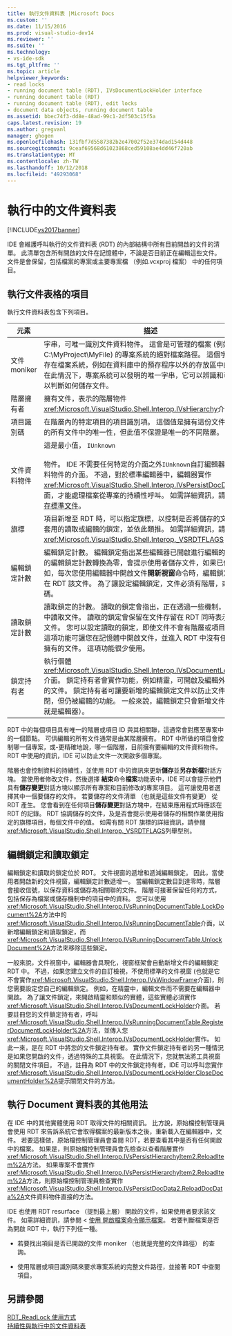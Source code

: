 ```yaml
---
title: 執行文件資料表 |Microsoft Docs
ms.custom: ''
ms.date: 11/15/2016
ms.prod: visual-studio-dev14
ms.reviewer: ''
ms.suite: ''
ms.technology:
- vs-ide-sdk
ms.tgt_pltfrm: ''
ms.topic: article
helpviewer_keywords:
- read locks
- running document table (RDT), IVsDocumentLockHolder interface
- running document table (RDT)
- running document table (RDT), edit locks
- document data objects, running document table
ms.assetid: bbec74f3-dd8e-48ad-99c1-2df503c15f5a
caps.latest.revision: 19
ms.author: gregvanl
manager: ghogen
ms.openlocfilehash: 131fbf7d5587382b2e47002f52e374dad154d448
ms.sourcegitcommit: 9ceaf69568d61023868ced59108ae4dd46f720ab
ms.translationtype: MT
ms.contentlocale: zh-TW
ms.lasthandoff: 10/12/2018
ms.locfileid: "49293068"
---
```

# <a name="running-document-table"></a>執行中的文件資料表
[!INCLUDE[vs2017banner](../../includes/vs2017banner.md)]

IDE 會維護呼叫執行的文件資料表 (RDT) 的內部結構中所有目前開啟的文件的清單。 此清單包含所有開啟的文件在記憶體中，不論是否目前正在編輯這些文件。 文件是會保留，包括檔案的專案或主要專案檔 （例如.vcxproj 檔案） 中的任何項目。  
  
## <a name="elements-of-the-running-document-table"></a>執行文件表格的項目  
 執行文件資料表包含下列項目。  
  
|元素|描述|  
|-------------|-----------------|  
|文件 moniker|字串，可唯一識別文件資料物件。 這會是可管理的檔案 (例如 C:\MyProject\MyFile) 的專案系統的絕對檔案路徑。 這個字串也會儲存在檔案系統，例如在資料庫中的預存程序以外的存放區中的專案。 在此情況下，專案系統可以發明的唯一字串，它可以辨識和可能剖析以判斷如何儲存文件。|  
|階層擁有者|擁有文件，表示的階層物件<xref:Microsoft.VisualStudio.Shell.Interop.IVsHierarchy>介面。|  
|項目識別碼|在階層內的特定項目的項目識別項。 這個值是擁有這份文件的階層中的所有文件中的唯一性，但此值不保證是唯一的不同階層。|  
|文件資料物件|這是最小值， `IUnknown`<br /><br /> 物件。 IDE 不需要任何特定的介面之外`IUnknown`自訂編輯器的文件資料物件的介面。 不過，對於標準編輯器中，編輯器實作<xref:Microsoft.VisualStudio.Shell.Interop.IVsPersistDocData2>介面，才能處理檔案從專案的持續性呼叫。 如需詳細資訊，請參閱 <<c0> [ 儲存標準文件](../../extensibility/internals/saving-a-standard-document.md)。|  
|旗標|項目新增至 RDT 時，可以指定旗標，以控制是否將儲存的文件，是否套用的讀取或編輯的鎖定，並依此類推。 如需詳細資訊，請參閱 <xref:Microsoft.VisualStudio.Shell.Interop._VSRDTFLAGS> 列舉。|  
|編輯鎖定計數|編輯鎖定計數。 編輯鎖定指出某些編輯器已開啟進行編輯的文件。 時的編輯鎖定計數轉換為零，會提示使用者儲存文件，如果已修改。 例如，每次您使用編輯器中開啟文件**開新視窗**命令時，編輯鎖定會加入在 RDT 該文件。 為了讓設定編輯鎖定，文件必須有階層，或項目識別碼。|  
|讀取鎖定計數|讀取鎖定的計數。 讀取的鎖定會指出，正在透過一些機制，例如精靈中讀取文件。 讀取的鎖定會保留在文件存留在 RDT 同時表示無法編輯文件。 您可以設定讀取的鎖定，即使文件不會有階層或項目識別碼。 這項功能可讓您在記憶體中開啟文件，並進入 RDT 中沒有任何階層所擁有的文件。 這項功能很少使用。|  
|鎖定持有者|執行個體<xref:Microsoft.VisualStudio.Shell.Interop.IVsDocumentLockHolder>介面。 鎖定持有者會實作功能，例如精靈，可開啟及編輯外部編輯器的文件。 鎖定持有者可讓要新增的編輯鎖定文件以防止文件正在關閉，但仍被編輯的功能。 一般來說，編輯鎖定只會新增文件視窗 （也就是編輯器）。|  
  
 RDT 中的每個項目具有唯一的階層或項目 ID 與其相關聯，這通常會對應至專案中的一個節點。 可供編輯的所有文件通常是由某階層擁有。 RDT 中所做的項目會控制哪一個專案，或-更精確地說，哪一個階層，目前擁有要編輯的文件資料物件。 RDT 中使用的資訊，IDE 可以防止文件一次開啟多個專案。  
  
 階層也會控制資料的持續性，並使用 RDT 中的資訊來更新**儲存**並**另存新檔**對話方塊。 當使用者修改文件，然後選擇 **結束**命令**檔案**功能表中，IDE 可以會提示他們具有**儲存變更**對話方塊以顯示所有專案和目前修改的專案項目。 這可讓使用者選擇其中一個要儲存的文件。 若要儲存的文件清單 （也就是這些文件有變更） 從 RDT 產生。 您會看到在任何項目**儲存變更**對話方塊中，在結束應用程式時應該在 RDT 的記錄。 RDT 協調儲存的文件，及是否會提示使用者儲存的相關作業使用指定的旗標項目，每個文件中的值。 如需有關 RDT 旗標的詳細資訊，請參閱<xref:Microsoft.VisualStudio.Shell.Interop._VSRDTFLAGS>列舉型別。  
  
## <a name="edit-locks-and-read-locks"></a>編輯鎖定和讀取鎖定  
 編輯鎖定和讀取的鎖定位於 RDT。 文件視窗的遞增和遞減編輯鎖定。 因此，當使用者開啟新的文件視窗，編輯鎖定計數遞增一。 當編輯鎖定數目到達零時，階層會接收信號，以保存資料或儲存為相關聯的文件。 階層可接著保留任何的方式，包括保存為檔案或儲存機制中的項目中的資料。 您可以使用<xref:Microsoft.VisualStudio.Shell.Interop.IVsRunningDocumentTable.LockDocument%2A>方法中的<xref:Microsoft.VisualStudio.Shell.Interop.IVsRunningDocumentTable>介面，以新增編輯鎖定和讀取鎖定，而<xref:Microsoft.VisualStudio.Shell.Interop.IVsRunningDocumentTable.UnlockDocument%2A>方法來移除這些鎖定。  
  
 一般來說，文件視窗中，編輯器會具現化，視窗框架會自動新增文件的編輯鎖定 RDT 中。 不過，如果您建立文件的自訂檢視，不使用標準的文件視窗 (也就是它不會實作<xref:Microsoft.VisualStudio.Shell.Interop.IVsWindowFrame>介面)，則您需要設定您自己的編輯鎖定。 例如，在精靈中，編輯文件而不需要在編輯器中開啟。 為了讓文件鎖定，來開啟精靈和類似的實體，這些實體必須實作<xref:Microsoft.VisualStudio.Shell.Interop.IVsDocumentLockHolder>介面。 若要註冊您的文件鎖定持有者，呼叫<xref:Microsoft.VisualStudio.Shell.Interop.IVsRunningDocumentTable.RegisterDocumentLockHolder%2A>方法，並傳入您<xref:Microsoft.VisualStudio.Shell.Interop.IVsDocumentLockHolder>實作。 如此一來，是在 RDT 中將您的文件鎖定持有者。 實作文件鎖定持有者的另一種情況是如果您開啟的文件，透過特殊的工具視窗。 在此情況下，您就無法將工具視窗的關閉文件項目。 不過，註冊為 RDT 中的文件鎖定持有者，IDE 可以呼叫您實作<xref:Microsoft.VisualStudio.Shell.Interop.IVsDocumentLockHolder.CloseDocumentHolder%2A>提示關閉文件的方法。  
  
## <a name="other-uses-of-the-running-document-table"></a>執行 Document 資料表的其他用法  
 在 IDE 中的其他實體使用 RDT 取得文件的相關資訊。 比方說，原始檔控制管理員會使用 RDT 來告訴系統它會取得檔案的最新版本之後，重新載入在編輯器中，文件。 若要這樣做，原始檔控制管理員會查閱 RDT，若要查看其中是否有任何開啟中的檔案。 如果是，則原始檔控制管理員會先檢查以查看階層實作<xref:Microsoft.VisualStudio.Shell.Interop.IVsPersistHierarchyItem2.ReloadItem%2A>方法。 如果專案不會實作<xref:Microsoft.VisualStudio.Shell.Interop.IVsPersistHierarchyItem2.ReloadItem%2A>方法，則原始檔控制管理員檢查實作<xref:Microsoft.VisualStudio.Shell.Interop.IVsPersistDocData2.ReloadDocData%2A>文件資料物件直接的方法。  
  
 IDE 也使用 RDT resurface （提到最上層） 開啟的文件，如果使用者要求該文件。 如需詳細資訊，請參閱 <<c0> [ 使用 開啟檔案命令顯示檔案](../../extensibility/internals/displaying-files-by-using-the-open-file-command.md)。 若要判斷檔案是否為開啟 RDT 中，執行下列任一種。  
  
-   若要找出項目是否已開啟的文件 moniker （也就是完整的文件路徑） 的查詢。  
  
-   使用階層或項目識別碼來要求專案系統的完整文件路徑，並接著 RDT 中查閱項目。  
  
## <a name="see-also"></a>另請參閱  
 [RDT_ReadLock 使用方式](../../extensibility/internals/rdt-readlock-usage.md)   
 [持續性與執行中的文件資料表](../../extensibility/internals/persistence-and-the-running-document-table.md)

